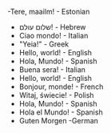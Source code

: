 -Tere, maailm! - Estonian
- שלום עולם! - Hebrew
- Ciao mondo! - Italian
- "Yeia!" - Greek
- Hello, world! - English
- Hola, Mundo! - Spanish
- Buena sera! - Italian
- Hello, world! - English
- Bonjour, monde! - French
- Witaj, świecie! - Polish
- Hola, Mundo! - Spanish
- Hola el Mundo! - Spanish
- Guten Morgen -German
